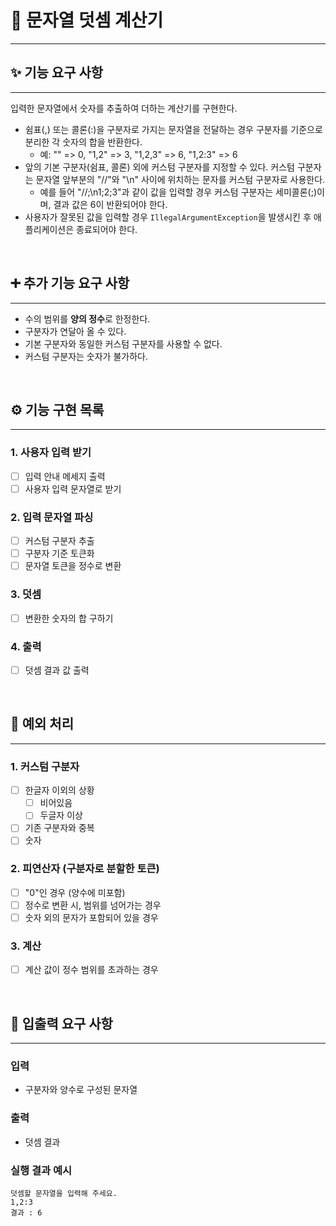 # 🧮 문자열 덧셈 계산기

***


## ✨ 기능 요구 사항

---
입력한 문자열에서 숫자를 추출하여 더하는 계산기를 구현한다.

- 쉼표(,) 또는 콜론(:)을 구분자로 가지는 문자열을 전달하는 경우 구분자를 기준으로 분리한 각 숫자의 합을 반환한다.
    - 예: "" => 0, "1,2" => 3, "1,2,3" => 6, "1,2:3" => 6
- 앞의 기본 구분자(쉼표, 콜론) 외에 커스텀 구분자를 지정할 수 있다. 커스텀 구분자는 문자열 앞부분의 "//"와 "\n" 사이에 위치하는 문자를 커스텀 구분자로 사용한다.
    - 예를 들어 "//;\n1;2;3"과 같이 값을 입력할 경우 커스텀 구분자는 세미콜론(;)이며, 결과 값은 6이 반환되어야 한다.
- 사용자가 잘못된 값을 입력할 경우 `IllegalArgumentException`을 발생시킨 후 애플리케이션은 종료되어야 한다.

<br>

## ➕ 추가 기능 요구 사항

---
- 수의 범위를 **양의 정수**로 한정한다.
- 구분자가 연달아 올 수 있다.
- 기본 구분자와 동일한 커스텀 구분자를 사용할 수 없다.
- 커스텀 구분자는 숫자가 불가하다.



<br>

## ⚙ 기능 구현 목록

---
### 1. 사용자 입력 받기

- [ ]  입력 안내 메세지 출력
- [ ]  사용자 입력 문자열로 받기

### 2. 입력 문자열 파싱

- [ ]  커스텀 구분자 추출
- [ ]  구분자 기준 토큰화
- [ ]  문자열 토큰을 정수로 변환

### 3. 덧셈

- [ ]  변환한 숫자의 합 구하기

### 4. 출력

- [ ]  덧셈 결과 값 출력

<br>

## 🚫 예외 처리

---
### 1. 커스텀 구분자
- [ ] 한글자 이외의 상황
  - [ ] 비어있음
  - [ ] 두글자 이상
- [ ] 기존 구분자와 중복
- [ ] 숫자

### 2. 피연산자 (구분자로 분할한 토큰)
- [ ] "0"인 경우 (양수에 미포함)
- [ ] 정수로 변환 시, 범위를 넘어가는 경우
- [ ] 숫자 외의 문자가 포함되어 있을 경우

### 3. 계산
- [ ] 계산 값이 정수 범위를 초과하는 경우


<br>

## 💬 입출력 요구 사항

---

### 입력
- 구분자와 양수로 구성된 문자열

### 출력
- 덧셈 결과


### 실행 결과 예시
```text
덧셈할 문자열을 입력해 주세요.
1,2:3
결과 : 6
```